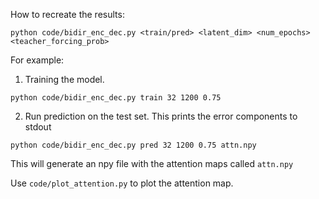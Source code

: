 How to recreate the results:

```
python code/bidir_enc_dec.py <train/pred> <latent_dim> <num_epochs> <teacher_forcing_prob>
```

For example:
1. Training the model.
```
python code/bidir_enc_dec.py train 32 1200 0.75
```

2. Run prediction on the test set. This prints the error components to stdout
```
python code/bidir_enc_dec.py pred 32 1200 0.75 attn.npy
```

This will generate an npy file with the attention maps called `attn.npy`

Use `code/plot_attention.py` to plot the attention map.
